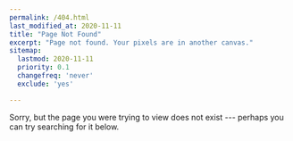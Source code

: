 ```yaml
---
permalink: /404.html
last_modified_at: 2020-11-11
title: "Page Not Found"
excerpt: "Page not found. Your pixels are in another canvas."
sitemap:
  lastmod: 2020-11-11
  priority: 0.1
  changefreq: 'never'
  exclude: 'yes'

---
```


Sorry, but the page you were trying to view does not exist --- perhaps you can try searching for it below.

<script>
  var GOOG_FIXURL_LANG = 'en';
  var GOOG_FIXURL_SITE = '{{ site.url }}'
</script>
<script src="https://linkhelp.clients.google.com/tbproxy/lh/wm/fixurl.js">
</script>
